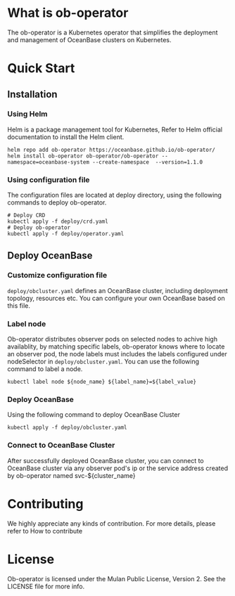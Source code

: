 # What is ob-operator
The ob-operator is a Kubernetes operator that simplifies the deployment and management of OceanBase clusters on Kubernetes.

# Quick Start
## Installation
### Using Helm
Helm is a package management tool for Kubernetes, Refer to Helm official documentation to install the Helm client.
```
helm repo add ob-operator https://oceanbase.github.io/ob-operator/
helm install ob-operator ob-operator/ob-operator --namespace=oceanbase-system --create-namespace  --version=1.1.0
```

### Using configuration file
The configuration files are located at deploy directory, using the following commands to deploy ob-operator.
```
# Deploy CRD
kubectl apply -f deploy/crd.yaml
# Deploy ob-operator
kubectl apply -f deploy/operator.yaml
```

## Deploy OceanBase
### Customize configuration file
`deploy/obcluster.yaml` defines an OceanBase cluster, including deployment topology, resources etc. You can configure your own OceanBase based on this file.


### Label node
Ob-operator distributes observer pods on selected nodes to achive high availablity, by matching specific labels, ob-operator knows where to locate an observer pod, the node labels must includes the labels configured under nodeSelector in `deploy/obcluster.yaml`.
You can use the following command to label a node.
```
kubectl label node ${node_name} ${label_name}=${label_value}
```

### Deploy OceanBase
Using the following command to deploy OceanBase Cluster
```
kubectl apply -f deploy/obcluster.yaml
```

### Connect to OceanBase Cluster
After successfully deployed OceanBase cluster, you can connect to OceanBase cluster via any observer pod's ip or the service address created by ob-operator named svc-${cluster_name}

# Contributing
We highly appreciate any kinds of contribution. For more details, please refer to How to contribute

# License
Ob-operator is licensed under the Mulan Public License, Version 2. See the LICENSE file for more info.





